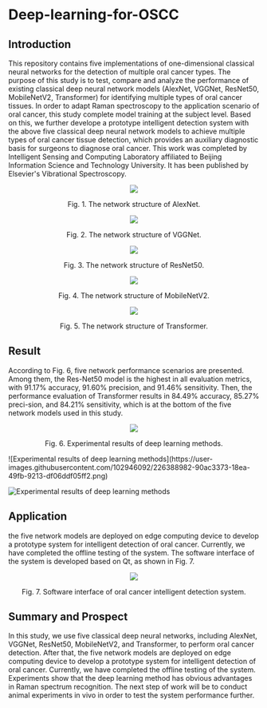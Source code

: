 # Deep-learning-for-OSCC
## Introduction
This repository contains five implementations of one-dimensional classical neural networks for the detection of multiple oral cancer types. The purpose of this study is to test, compare and analyze the performance of existing classical deep neural network models (AlexNet, VGGNet, ResNet50, MobileNetV2, Transformer) for identifying multiple types of oral cancer tissues. In order to adapt Raman spectroscopy to the application scenario of oral cancer, this study complete model training at the subject level. Based on this, we further develope a prototype intelligent detection system with the above five classical deep neural network models to achieve multiple types of oral cancer tissue detection, which provides an auxiliary diagnostic basis for surgeons to diagnose oral cancer. This work was completed by Intelligent Sensing and Computing Laboratory affiliated to Beijing Information Science and Technology University. It has been published by Elsevier's Vibrational Spectroscopy.
<p align="center">
 <img src="https://user-images.githubusercontent.com/102946092/196730241-919f4431-e287-4512-8659-04570f8b11c5.png">
</p>
<p align="center">
Fig. 1. The network structure of AlexNet.
</p>
<p align="center">
 <img src="https://user-images.githubusercontent.com/102946092/196730995-7b95b511-082e-4316-beb7-6f333a3004de.png">
</p>
<p align="center">
Fig. 2. The network structure of VGGNet.
</p>
<p align="center">
 <img src="https://user-images.githubusercontent.com/102946092/196730828-65280cf7-2ee4-4bb4-a86f-486ef5d47915.png">
</p>
<p align="center">
Fig. 3. The network structure of ResNet50.
</p>
<p align="center">
 <img src="https://user-images.githubusercontent.com/102946092/196731093-078a4d3e-b756-4a1a-875e-97da3fc3a288.png">
</p>
<p align="center">
Fig. 4. The network structure of MobileNetV2.
</p>
<p align="center">
 <img src="https://user-images.githubusercontent.com/102946092/196731157-6c49845c-75d8-45c5-830b-adabaf58720f.png">
</p>
<p align="center">
Fig. 5. The network structure of Transformer.
</p>

## Result

According to Fig. 6, five network performance scenarios are presented. Among them, the Res-Net50 model is the highest in all evaluation metrics, with 91.17% accuracy, 91.60% precision, and 91.46% sensitivity. Then, the performance evaluation of Transformer results in 84.49% accuracy, 85.27% preci-sion, and 84.21% sensitivity, which is at the bottom of the five network models used in this study.
<p align="center">
 <img src="https://user-images.githubusercontent.com/102946092/226380930-3a00f83a-d443-4e7d-be14-45f3f5989827.png">
</p>
<p align="center">
Fig. 6. Experimental results of deep learning methods. 
</p>
![Experimental results of deep learning methods](https://user-images.githubusercontent.com/102946092/226388982-90ac3373-18ea-49fb-9213-df06ddf05ff2.png)


![Experimental results of deep learning methods](https://user-images.githubusercontent.com/102946092/226390077-70153d81-49f5-453e-8916-daab11f7fea8.png)


## Application

the five network models are deployed on edge computing device to develop a prototype system for intelligent detection of oral cancer. Currently, we have completed the offline testing of the system. The software interface of the system is developed based on Qt, as shown in Fig. 7.
<p align="center">
  <img src="https://user-images.githubusercontent.com/102946092/196734365-ec6b5305-a2ea-4892-8002-f8a93befbe4d.png">
</p>
<p align="center">
Fig. 7. Software interface of oral cancer intelligent detection system.
</p>

## Summary and Prospect

In this study, we use five classical deep neural networks, including AlexNet, VGGNet, ResNet50, MobileNetV2, and Transformer, to perform oral cancer detection. After that, the five network models are deployed on edge computing device to develop a prototype system for intelligent detection of oral cancer. Currently, we have completed the offline testing of the system. Experiments show that the deep learning method has obvious advantages in Raman spectrum recognition. The next step of work will be to conduct animal experiments in vivo in order to test the system performance further.

